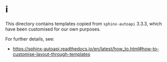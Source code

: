 # ℹ️
This directory contains templates copied from `sphinx-autoapi` 3.3.3, which have been customised for
our own purposes.

For further details, see:

- https://sphinx-autoapi.readthedocs.io/en/latest/how_to.html#how-to-customise-layout-through-templates
